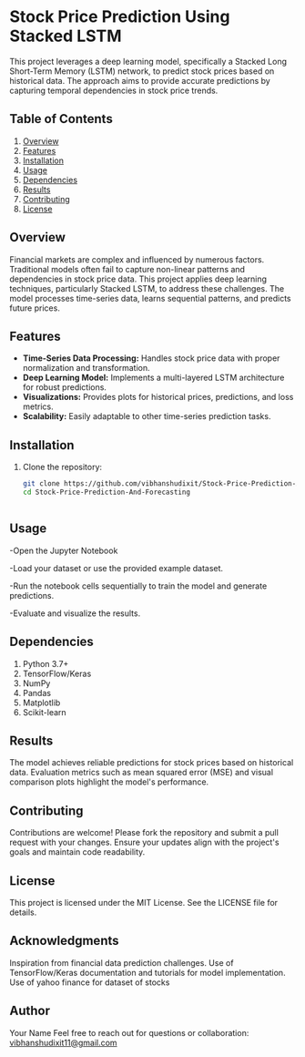 # Stock Price Prediction Using Stacked LSTM

This project leverages a deep learning model, specifically a Stacked Long Short-Term Memory (LSTM) network, to predict stock prices based on historical data. The approach aims to provide accurate predictions by capturing temporal dependencies in stock price trends.


## Table of Contents

1. [Overview](#overview)
2. [Features](#features)
3. [Installation](#installation)
4. [Usage](#usage)
5. [Dependencies](#dependencies)
6. [Results](#results)
7. [Contributing](#contributing)
8. [License](#license)


## Overview

Financial markets are complex and influenced by numerous factors. Traditional models often fail to capture non-linear patterns and dependencies in stock price data. This project applies deep learning techniques, particularly Stacked LSTM, to address these challenges. The model processes time-series data, learns sequential patterns, and predicts future prices.


## Features

- **Time-Series Data Processing:** Handles stock price data with proper normalization and transformation.
- **Deep Learning Model:** Implements a multi-layered LSTM architecture for robust predictions.
- **Visualizations:** Provides plots for historical prices, predictions, and loss metrics.
- **Scalability:** Easily adaptable to other time-series prediction tasks.


## Installation

1. Clone the repository:
   ```bash
   git clone https://github.com/vibhanshudixit/Stock-Price-Prediction-And-Forecasting.git
   cd Stock-Price-Prediction-And-Forecasting



## Usage
-Open the Jupyter Notebook

-Load your dataset or use the provided example dataset.

-Run the notebook cells sequentially to train the model and generate predictions.

-Evaluate and visualize the results.

## Dependencies
1. Python 3.7+
2. TensorFlow/Keras
3. NumPy
4. Pandas
5. Matplotlib
6. Scikit-learn

## Results
The model achieves reliable predictions for stock prices based on historical data. Evaluation metrics such as mean squared error (MSE) and visual comparison plots highlight the model's performance.

## Contributing
Contributions are welcome! Please fork the repository and submit a pull request with your changes. Ensure your updates align with the project's goals and maintain code readability.

## License
This project is licensed under the MIT License. See the LICENSE file for details.

## Acknowledgments
Inspiration from financial data prediction challenges.
Use of TensorFlow/Keras documentation and tutorials for model implementation.
Use of yahoo finance for dataset of stocks

## Author
Your Name
Feel free to reach out for questions or collaboration: vibhanshudixit11@gmail.com




